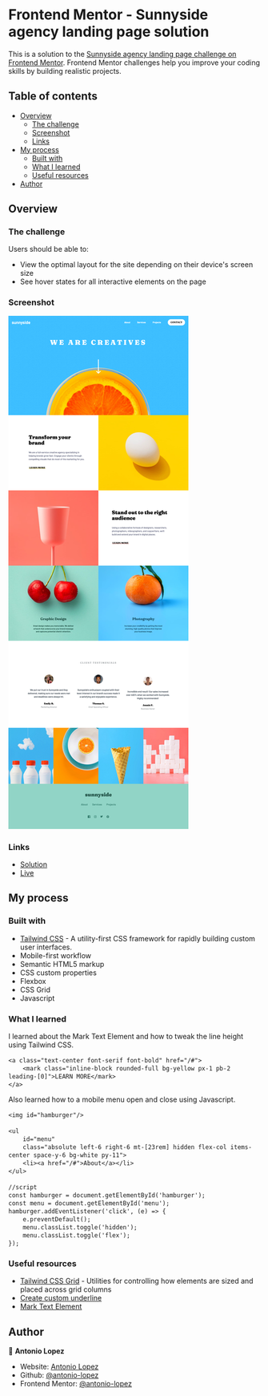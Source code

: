 # Frontend Mentor - Sunnyside agency landing page solution

This is a solution to the [Sunnyside agency landing page challenge on Frontend Mentor](https://www.frontendmentor.io/challenges/sunnyside-agency-landing-page-7yVs3B6ef). Frontend Mentor challenges help you improve your coding skills by building realistic projects.

## Table of contents

- [Overview](#overview)
  - [The challenge](#the-challenge)
  - [Screenshot](#screenshot)
  - [Links](#links)
- [My process](#my-process)
  - [Built with](#built-with)
  - [What I learned](#what-i-learned)
  - [Useful resources](#useful-resources)
- [Author](#author)

## Overview

### The challenge

Users should be able to:

- View the optimal layout for the site depending on their device's screen size
- See hover states for all interactive elements on the page

### Screenshot

![](/images/screenshot.png)

### Links

- [Solution](https://www.frontendmentor.io/solutions/sunnyside-agency-landing-page-using-tailwind-css-By2s2r2r5)
- [Live](https://antonio-sunny-agency-landing.netlify.app/)

## My process

### Built with

- [Tailwind CSS](https://tailwindcss.com/) - A utility-first CSS framework for rapidly building custom user interfaces.
- Mobile-first workflow
- Semantic HTML5 markup
- CSS custom properties
- Flexbox
- CSS Grid
- Javascript

### What I learned

I learned about the Mark Text Element and how to tweak the line height using Tailwind CSS.

```
<a class="text-center font-serif font-bold" href="/#">
	<mark class="inline-block rounded-full bg-yellow px-1 pb-2 leading-[0]">LEARN MORE</mark>
</a>
```

Also learned how to a mobile menu open and close using Javascript.

```
<img id="hamburger"/>

<ul
	id="menu"
	class="absolute left-6 right-6 mt-[23rem] hidden flex-col items-center space-y-6 bg-white py-11">
	<li><a href="/#">About</a></li>
</ul>

//script
const hamburger = document.getElementById('hamburger');
const menu = document.getElementById('menu');
hamburger.addEventListener('click', (e) => {
	e.preventDefault();
	menu.classList.toggle('hidden');
	menu.classList.toggle('flex');
});
```

### Useful resources

- [Tailwind CSS Grid](https://tailwindcss.com/docs/grid-column) - Utilities for controlling how elements are sized and placed across grid columns
- [Create custom underline](https://stackoverflow.com/questions/43683187/how-can-i-create-custom-underline-or-highlight-for-text-in-html-or-css)
- [Mark Text Element](https://developer.mozilla.org/en-US/docs/Web/HTML/Element/mark)

## Author

👤 **Antonio Lopez**

- Website: [Antonio Lopez](https://www.antoniolopez.me/)
- Github: [@antonio-lopez](https://github.com/antonio-lopez)
- Frontend Mentor: [@antonio-lopez](https://www.frontendmentor.io/profile/antonio-lopez)
